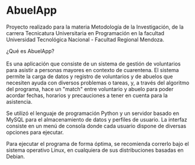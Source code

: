 # AbuelApp

Proyecto realizado para la materia Metodología de la Investigación, de la carrera Tecnicatura Universitaria en Programación en la facultad Universidad Tecnológica Nacional - Facultad Regional Mendoza.

¿Qué es AbuelApp?<br><br>
  Es una aplicación que consiste de un sistema de gestión de voluntarios para asistir a personas mayores en contexto de cuarentena.
	El sistema permite la carga de datos y registro de voluntarios y de abuelos que necesiten ayuda con diversos problemas o tareas, y, a través del algoritmo del programa, hace un "match" entre voluntario y abuelo para poder acordar fechas, horarios y precauciones a tener en cuenta para la asistencia.
  
  Se utilizó el lenguaje de programación Python y un servidor basado en MySQL para el almacenamiento de datos y perfiles de usuario. La interfaz consiste en un menú de consola donde cada usuario dispone de diversas opciones para ejecutar.
  
  Para ejecutar el programa de forma óptima, se recomienda correrlo bajo el sistema operativo Linux, en cualquiera de sus distribuciones basadas en Debian.
